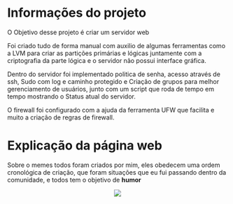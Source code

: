 # Informações do projeto
O Objetivo desse projeto é criar um servidor web

Foi criado tudo de forma manual com auxilio de algumas ferramentas como a LVM para criar as partições primárias e lógicas juntamente com a criptografia da parte lógica e o servidor não possui interface gráfica.

Dentro do servidor foi implementado politica de senha, acesso através de ssh, Sudo com log e caminho protegido e Criação de grupos para melhor gerenciamento de usuários, junto com um script que roda de tempo em tempo mostrando o Status atual do servidor.

O firewall foi configurado com a ajuda da ferramenta UFW que facilita e muito a criação de regras de firewall.

# Explicação da página web
Sobre o memes todos foram criados por mim, eles obedecem uma ordem cronológica de criação, que foram situações que eu fui passando dentro da comunidade, e todos tem o objetivo de **humor**
<p align=center><img src="https://media3.giphy.com/media/1USKMDPjuH4ovL7J5h/giphy.gif?cid=ecf05e47tl3mrxfrlqa6cgd0via6f50czms1kheagacdhwla&rid=giphy.gif&ct=g"></p>